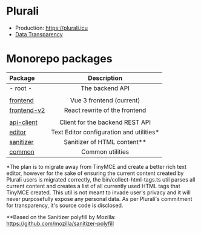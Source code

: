 # Plurali

- Production: https://plurali.icu
- [Data Transparency](DATA.md)

# Monorepo packages

| Package                           |               Description                |
| :-------------------------------- | :--------------------------------------: |
| - root -                          |             The backend API              |
|                                   |
| [frontend](apps/frontend)         |         Vue 3 frontend (current)         |
| [frontend-v2](apps/frontend-v2)   |      React rewrite of the frontend       |
|                                   |
| [api-client](packages/api-client) |     Client for the backend REST API      |
| [editor](packages/editor)         | Text Editor configuration and utilities* |
| [sanitizer](packages/sanitizer)   |       Sanitizer of HTML content**        |
| [common](packages/common)         |             Common utilities             |

*The plan is to migrate away from TinyMCE and create a better rich text editor, however for the sake of ensuring the current
content created by Plurali users is migrated correctly, the bin/collect-html-tags.ts util parses all current content and creates a list of all currently used
HTML tags that TinyMCE created. This util is not meant to invade user's privacy and it will never purposefully expose any personal data. 
As per Plurali's commitment for transparency, it's source code is disclosed.

**Based on the Sanitizer polyfill by Mozilla: https://github.com/mozilla/sanitizer-polyfill